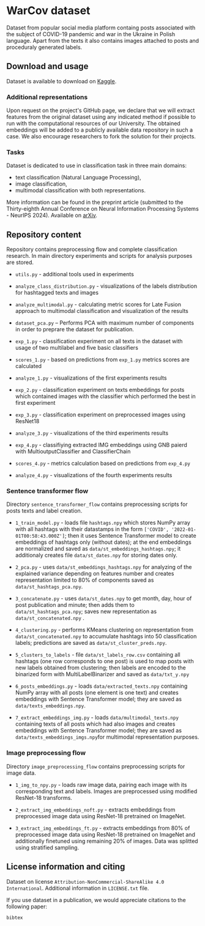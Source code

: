 # WarCov dataset

Dataset from popular social media platform containg posts associated with the subject of COVID-19 pandemic and war in the Ukraine in Polish language. Apart from the texts it also contains images attached to posts and proceduraly generated labels. 

## Download and usage

Dataset is available to download on [Kaggle](https://www.kaggle.com/datasets/xehivs/warcov). 

### Additional representations

Upon request on the project's GitHub page, we declare that we will extract features from the original dataset using any indicated method if possible to run with the computational resources of our University. The obtained embeddings will be added to a publicly available data repository in such a case. We also encourage researchers to fork the solution for their projects.

### Tasks

Dataset is dedicated to use in classification task in three main domains:
* text classification (Natural Language Processing), 
* image classification, 
* multimodal classification with both representations. 

More information can be found in the preprint article (submitted to the Thirty-eighth Annual Conference on Neural Information Processing Systems - NeurIPS 2024). Available on [arXiv]().

## Repository content

Repository contains preprocessing flow and complete classification research. In main directory experiments and scripts for analysis purposes are stored. 

* `utils.py` - additional tools used in experiments
* `analyze_class_distribution.py` - visualizations of the labels distribution for hashtagged texts and images
* `analyze_multimodal.py` - calculating metric scores for Late Fusion approach to multimodal classification and visualization of the results
* `dataset_pca.py` – Performs PCA with maximum number of components in order to preprare the dataset for publication.

* `exp_1.py` - classification experiment on all texts in the dataset with usage of two multilabel and five basic classifiers
* `scores_1.py` - based on predictions from `exp_1.py` metrics scores are calculated
* `analyze_1.py` - visualizations of the first experiments results

* `exp_2.py` - classification experiment on texts embeddings for posts which contained images with the classifier which performed the best in first experiment

* `exp_3.py` - classification experiment on preprocessed images using ResNet18
* `analyze_3.py` - visualizations of the third experiments results

* `exp_4.py` - classifiying extracted IMG embeddings using GNB paierd with MultioutputClassifier and ClassifierChain
* `scores_4.py` - metrics calculation based on predictions from `exp_4.py`
* `analyze_4.py` - visualizations of the fourth experiments results

### Sentence transformer flow

Directory `sentence_transformer_flow` contains preprocessing scripts for posts texts and label creation. 

* `1_train_model.py` - loads file `hashtags.npy` which stores NumPy array with all hashtags with their datastamps in the form `['COVID', '2022-01-01T00:58:43.000Z']`; then it uses Sentence Transformer model to create embeddings of hashtags only (without dates); at the end embeddings are normalized and saved as `data/st_embeddings_hashtags.npy`; it additionaly creates file `data/st_dates.npy` for storing dates only.

* `2_pca.py` - uses `data/st_embeddings_hashtags.npy` for analyzing of the explained variance depending on features number and creates representation limited to 80% of components saved as `data/st_hashtags_pca.npy`. 

* `3_concatenate.py` - uses `data/st_dates.npy` to get month, day, hour of post publication and minute; then adds them to `data/st_hashtags_pca.npy`; saves new representation as `data/st_concatenated.npy` .

* `4_clustering.py` - performs KMeans clustering on representation from `data/st_concatenated.npy` to accumulate hashtags into 50 classification labels; predictions are saved as `data/st_cluster_preds.npy`.

* `5_clusters_to_labels` - file `data/st_labels_row.csv` containing all hashtags (one row corresponds to one post) is used to map posts with new labels obtained from clustering; then labels are encoded to the binarized form with MultiLabelBinarizer and saved as `data/txt_y.npy`

* `6_posts_embeddings.py` - loads `data/extracted_texts.npy` containing NumPy array with all posts (one element is one text) and creates embeddings with Sentence Transformer model; they are saved as `data/texts_embeddings.npy`.

* `7_extract_embeddings_img.py` - loads `data/multimodal_texts.npy` containing texts of all posts which had also images and creates embeddings with Sentence Transformer model; they are saved as `data/texts_embeddings_imgs.npy`for multimodal representation purposes.

### Image preprocessing flow
Directory `image_preprocessing_flow` contains preprocessing scripts for image data.

* `1_img_to_npy.py` - loads raw image data, pairing each image with its corresponding text and labels. Images are preprocessed using modified ResNet-18 transforms.

* `2_extract_img_embeddings_noft.py` - extracts embeddings from preprocessed image data using ResNet-18 pretrained on ImageNet.

* `3_extract_img_embeddings_ft.py` - extracts embeddings from 80% of preprocessed image data using ResNet-18 pretrained on ImageNet and additionally finetuned using remaining 20% of images. Data was splitted using stratified sampling.

## License information and citing

Dataset on license `Attribution-NonCommercial-ShareAlike 4.0 International`. Additional information in `LICENSE.txt` file. 

If you use dataset in a publication, we would appreciate citations to the following paper: 

```
bibtex
```